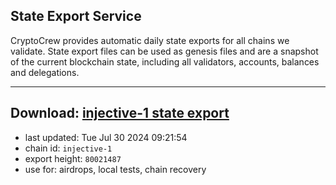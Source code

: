 ## State Export Service
CryptoCrew provides automatic daily state exports for all chains we validate. State export files can be used as genesis files and are a snapshot of the current blockchain state, including all validators, accounts, balances and delegations.

---
**Download: [injective-1 state export](https://dl-eu2.ccvalidators.com/SERVICE/injective/injective-1_export_80021487.json)**
---

- last updated: Tue Jul 30 2024 09:21:54
- chain id: `injective-1`
- export height: `80021487`
- use for: airdrops, local tests, chain recovery
